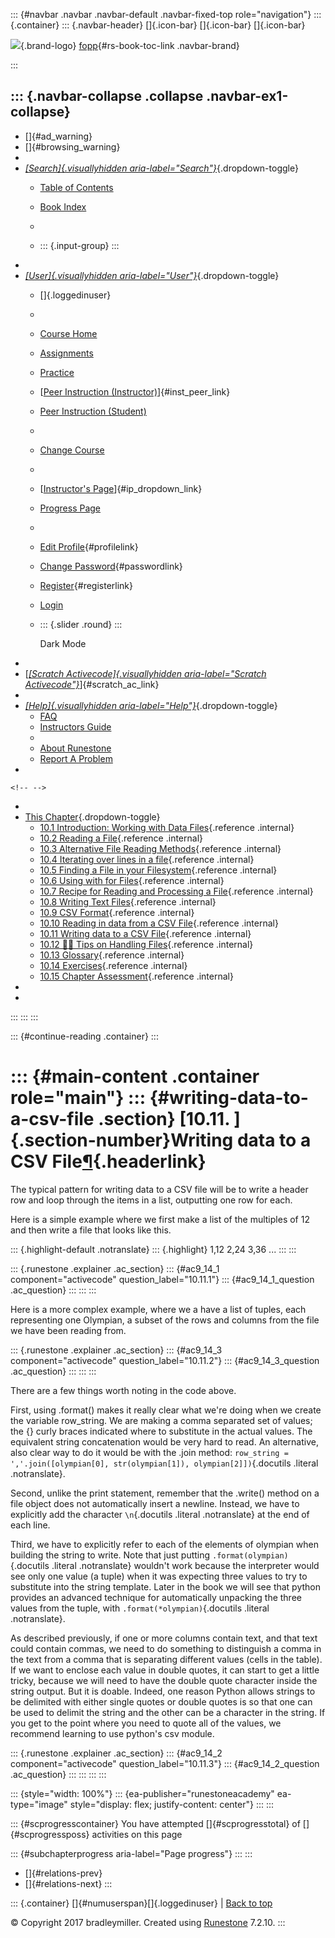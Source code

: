 ::: {#navbar .navbar .navbar-default .navbar-fixed-top role="navigation"}
::: {.container}
::: {.navbar-header}
[]{.icon-bar} []{.icon-bar} []{.icon-bar}

<div>

[![](../_static/img/RAIcon.png)](/runestone/default/user/login){.brand-logo}
[fopp](../index.html){#rs-book-toc-link .navbar-brand}

</div>
:::

::: {.navbar-collapse .collapse .navbar-ex1-collapse}
-   
-   []{#ad_warning}
-   []{#browsing_warning}
-   
-   [*[Search]{.visuallyhidden
    aria-label="Search"}*](#){.dropdown-toggle}
    -   [Table of Contents](../index.html)

    -   [Book Index](../genindex.html)

    -   

    -   ::: {.input-group}
        :::
-   
-   [*[User]{.visuallyhidden aria-label="User"}*](#){.dropdown-toggle}
    -   []{.loggedinuser}

    -   

    -   [Course Home](/ns/course/index)

    -   [Assignments](/assignment/student/chooseAssignment)

    -   [Practice](/runestone/assignments/practice)

    -   [[Peer Instruction
        (Instructor)](/runestone/peer/instructor.html)]{#inst_peer_link}

    -   [Peer Instruction (Student)](/runestone/peer/student.html)

    -   

    -   [Change Course](/runestone/default/courses)

    -   

    -   [[Instructor\'s
        Page](/runestone/admin/index)]{#ip_dropdown_link}

    -   [Progress Page](/runestone/dashboard/studentreport)

    -   

    -   [Edit Profile](/runestone/default/user/profile){#profilelink}

    -   [Change
        Password](/runestone/default/user/change_password){#passwordlink}

    -   [Register](/runestone/default/user/register){#registerlink}

    -   [Login](#)

    -   ::: {.slider .round}
        :::

        Dark Mode
-   
-   [[*[Scratch Activecode]{.visuallyhidden
    aria-label="Scratch Activecode"}*](javascript:runestoneComponents.popupScratchAC())]{#scratch_ac_link}
-   
-   [*[Help]{.visuallyhidden aria-label="Help"}*](#){.dropdown-toggle}
    -   [FAQ](http://runestoneinteractive.org/pages/faq.html)
    -   [Instructors Guide](https://guide.runestone.academy)
    -   
    -   [About Runestone](http://runestoneinteractive.org)
    -   [Report A
        Problem](/runestone/default/reportabug?course=fopp&page=WritingCSVFiles)
-   

```{=html}
<!-- -->
```
-   
-   [This Chapter](../index.html){.dropdown-toggle}
    -   [10.1 Introduction: Working with Data
        Files](intro-WorkingwithDataFiles.html){.reference .internal}
    -   [10.2 Reading a File](ReadingaFile.html){.reference .internal}
    -   [10.3 Alternative File Reading
        Methods](AlternativeFileReadingMethods.html){.reference
        .internal}
    -   [10.4 Iterating over lines in a
        file](Iteratingoverlinesinafile.html){.reference .internal}
    -   [10.5 Finding a File in your
        Filesystem](FindingaFileonyourDisk.html){.reference .internal}
    -   [10.6 Using with for Files](With.html){.reference .internal}
    -   [10.7 Recipe for Reading and Processing a
        File](FilesRecipe.html){.reference .internal}
    -   [10.8 Writing Text Files](WritingTextFiles.html){.reference
        .internal}
    -   [10.9 CSV Format](CSVFormat.html){.reference .internal}
    -   [10.10 Reading in data from a CSV
        File](ReadingCSVFiles.html){.reference .internal}
    -   [10.11 Writing data to a CSV
        File](WritingCSVFiles.html){.reference .internal}
    -   [10.12 👩‍💻 Tips on Handling
        Files](WPTipsHandlingFiles.html){.reference .internal}
    -   [10.13 Glossary](Glossary.html){.reference .internal}
    -   [10.14 Exercises](Exercises.html){.reference .internal}
    -   [10.15 Chapter Assessment](ChapterAssessment.html){.reference
        .internal}
-   
-   
:::
:::
:::

::: {#continue-reading .container}
:::

::: {#main-content .container role="main"}
::: {#writing-data-to-a-csv-file .section}
[10.11. ]{.section-number}Writing data to a CSV File[¶](#writing-data-to-a-csv-file "Permalink to this heading"){.headerlink}
=============================================================================================================================

The typical pattern for writing data to a CSV file will be to write a
header row and loop through the items in a list, outputting one row for
each.

Here is a simple example where we first make a list of the multiples of
12 and then write a file that looks like this.

::: {.highlight-default .notranslate}
::: {.highlight}
    1,12
    2,24
    3,36
    ...
:::
:::

::: {.runestone .explainer .ac_section}
::: {#ac9_14_1 component="activecode" question_label="10.11.1"}
::: {#ac9_14_1_question .ac_question}
:::
:::
:::

Here is a more complex example, where we a have a list of tuples, each
representing one Olympian, a subset of the rows and columns from the
file we have been reading from.

::: {.runestone .explainer .ac_section}
::: {#ac9_14_3 component="activecode" question_label="10.11.2"}
::: {#ac9_14_3_question .ac_question}
:::
:::
:::

There are a few things worth noting in the code above.

First, using .format() makes it really clear what we're doing when we
create the variable row\_string. We are making a comma separated set of
values; the {} curly braces indicated where to substitute in the actual
values. The equivalent string concatenation would be very hard to read.
An alternative, also clear way to do it would be with the .join method:
`row_string = ','.join([olympian[0], str(olympian[1]), olympian[2]])`{.docutils
.literal .notranslate}.

Second, unlike the print statement, remember that the .write() method on
a file object does not automatically insert a newline. Instead, we have
to explicitly add the character `\n`{.docutils .literal .notranslate} at
the end of each line.

Third, we have to explicitly refer to each of the elements of olympian
when building the string to write. Note that just putting
`.format(olympian)`{.docutils .literal .notranslate} wouldn't work
because the interpreter would see only one value (a tuple) when it was
expecting three values to try to substitute into the string template.
Later in the book we will see that python provides an advanced technique
for automatically unpacking the three values from the tuple, with
`.format(*olympian)`{.docutils .literal .notranslate}.

As described previously, if one or more columns contain text, and that
text could contain commas, we need to do something to distinguish a
comma in the text from a comma that is separating different values
(cells in the table). If we want to enclose each value in double quotes,
it can start to get a little tricky, because we will need to have the
double quote character inside the string output. But it is doable.
Indeed, one reason Python allows strings to be delimited with either
single quotes or double quotes is so that one can be used to delimit the
string and the other can be a character in the string. If you get to the
point where you need to quote all of the values, we recommend learning
to use python's csv module.

::: {.runestone .explainer .ac_section}
::: {#ac9_14_2 component="activecode" question_label="10.11.3"}
::: {#ac9_14_2_question .ac_question}
:::
:::
:::
:::

::: {style="width: 100%"}
::: {ea-publisher="runestoneacademy" ea-type="image" style="display: flex; justify-content: center"}
:::
:::

::: {#scprogresscontainer}
You have attempted []{#scprogresstotal} of []{#scprogressposs}
activities on this page

::: {#subchapterprogress aria-label="Page progress"}
:::
:::

-   [[](ReadingCSVFiles.html)]{#relations-prev}
-   [[](WPTipsHandlingFiles.html)]{#relations-next}
:::

::: {.container}
[]{#numuserspan}[]{.loggedinuser} \| [Back to top](#)

© Copyright 2017 bradleymiller. Created using
[Runestone](http://runestoneinteractive.org/) 7.2.10.
:::
